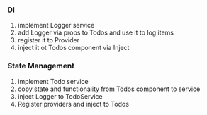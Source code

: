 ### DI

1. implement Logger service
1. add Logger via props to Todos and use it to log items
1. register it to Provider
1. inject it ot Todos component via Inject

### State Management

1. implement Todo service
1. copy state and functionality from Todos component to service
1. inject Logger to TodoService
1. Register providers and inject to Todos
